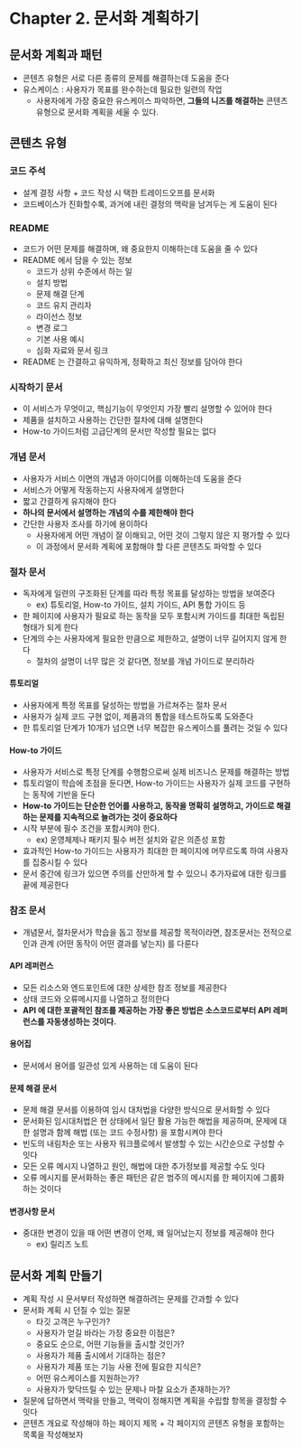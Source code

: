 # Chapter 2. 문서화 계획하기
## 문서화 계획과 패턴
- 콘텐츠 유형은 서로 다른 종류의 문제를 해결하는데 도움을 준다
- 유스케이스 : 사용자가 목표를 완수하는데 필요한 일련의 작업
  - 사용자에게 가장 중요한 유스케이스 파악하면, **그들의 니즈를 해결하는** 콘텐츠 유형으로 문서화 계획을 세울 수 있다.

## 콘텐츠 유형
### 코드 주석
- 설계 결정 사항 + 코드 작성 시 택한 트레이드오프를 문서화
- 코드베이스가 진화할수록, 과거에 내린 결정의 맥락을 남겨두는 게 도움이 된다

### README
- 코드가 어떤 문제를 해결하며, 왜 중요한지 이해하는데 도움을 줄 수 있다
- README 에서 담을 수 있는 정보
  - 코드가 상위 수준에서 하는 일
  - 설치 방법
  - 문제 해결 단계
  - 코드 유지 관리자
  - 라이선스 정보
  - 변경 로그
  - 기본 사용 예시
  - 심화 자료와 문서 링크
- README 는 간결하고 유익하게, 정확하고 최신 정보를 담아야 한다
  
### 시작하기 문서
- 이 서비스가 무엇이고, 핵심기능이 무엇인지 가장 빨리 설명할 수 있어야 한다
- 제품을 설치하고 사용하는 간단한 절차에 대해 설명한다
- How-to 가이드처럼 고급단계의 문서만 작성할 필요는 없다

### 개념 문서
- 사용자가 서비스 이면의 개념과 아이디어를 이해하는데 도움을 준다
- 서비스가 어떻게 작동하는지 사용자에게 설명한다
- 짧고 간결하게 유지해야 한다
- **하나의 문서에서 설명하는 개념의 수를 제한해야 한다**
- 간단한 사용자 조사를 하기에 용이하다
  - 사용자에게 어떤 개념이 잘 이해되고, 어떤 것이 그렇지 않은 지 평가할 수 있다
  - 이 과정에서 문서화 계획에 포함해야 할 다른 콘텐츠도 파악할 수 있다

### 절차 문서
- 독자에게 일련의 구조화된 단계를 따라 특정 목표를 달성하는 방법을 보여준다
  - ex) 튜토리얼, How-to 가이드, 설치 가이드, API 통합 가이드 등
- 한 페이지에 사용자가 필요로 하는 동작을 모두 포함시켜 가이드를 최대한 독립된 형태가 되게 한다
- 단계의 수는 사용자에게 필요한 만큼으로 제한하고, 설명이 너무 길어지지 않게 한다
  - 절차의 설명이 너무 많은 것 같다면, 정보를 개념 가이드로 분리하라

#### 튜토리얼
- 사용자에게 특정 목표를 달성하는 방법을 가르쳐주는 절차 문서
- 사용자가 실제 코드 구현 없이, 제품과의 통합을 테스트하도록 도와준다
- 한 튜토리얼 단계가 10개가 넘으면 너무 복잡한 유스케이스를 풀려는 것일 수 있다

#### How-to 가이드
- 사용자가 서비스로 특정 단계를 수행함으로써 실제 비즈니스 문제를 해결하는 방법
- 튜토리얼이 학습에 초점을 둔다면, How-to 가이드는 사용자가 실제 코드를 구현하는 동작에 기반을 둔다
- **How-to 가이드는 단순한 언어를 사용하고, 동작을 명확히 설명하고, 가이드로 해결하는 문제를 지속적으로 늘려가는 것이 중요하다**
- 시작 부분에 필수 조건을 포함시켜야 한다. 
  - ex) 운영체제나 패키지 필수 버전 설치와 같은 의존성 포함
- 효과적인 How-to 가이드는 사용자가 최대한 한 페이지에 머무르도록 하여 사용자를 집중시킬 수 있다
- 문서 중간에 링크가 있으면 주의를 산만하게 할 수 있으니 추가자료에 대한 링크를 끝에 제공한다

### 참조 문서
- 개념문서, 절차문서가 학습을 돕고 정보를 제공할 목적이라면, 참조문서는 전적으로 인과 관계 (어떤 동작이 어떤 결과를 낳는지) 를 다룬다

#### API 레퍼런스
- 모든 리소스와 엔드포인트에 대한 상세한 참조 정보를 제공한다
- 상태 코드와 오류메시지를 나열하고 정의한다
- **API 에 대한 포괄적인 참조를 제공하는 가장 좋은 방법은 소스코드로부터 API 레퍼런스를 자동생성하는 것이다.**

#### 용어집
- 문서에서 용어를 일관성 있게 사용하는 데 도움이 된다

#### 문제 해결 문서
- 문제 해결 문서를 이용하여 임시 대처법을 다양한 방식으로 문서화할 수 있다
- 문서화된 임시대처법은 현 상태에서 일단 활용 가능한 해법을 제공하며, 문제에 대한 설명과 함께 해법 (또는 코드 수정사항) 을 포함시켜야 한다
- 빈도의 내림차순 또는 사용자 워크플로에서 발생할 수 있는 시간순으로 구성할 수 잇다
- 모든 오류 메시지 나열하고 원인, 해법에 대한 추가정보를 제공할 수도 잇다
- 오류 메시지를 문서화하는 좋은 패턴은 같은 범주의 메시지를 한 페이지에 그룹화 하는 것이다

#### 변경사항 문서
- 중대한 변경이 있을 때 어떤 변경이 언제, 왜 일어났는지 정보를 제공해야 한다
  - ex) 릴리즈 노트

## 문서화 계획 만들기
- 계획 작성 시 문서부터 작성하면 해결하려는 문제를 간과할 수 있다
- 문서화 계획 시 던질 수 있는 질문
  - 타깃 고객은 누구인가? 
  - 사용자가 얻길 바라는 가장 중요한 이점은?
  - 중요도 순으로, 어떤 기능들을 출시할 것인가?
  - 사용자가 제품 출시에서 기대하는 점은?
  - 사용자가 제품 또는 기능 사용 전에 필요한 지식은?
  - 어떤 유스케이스를 지원하는가?
  - 사용자가 맞닥뜨릴 수 있는 문제나 마찰 요소가 존재하는가?
- 질문에 답하면서 맥락을 만들고, 맥락이 정해지면 계획을 수립할 항목을 결정할 수 잇다
- 콘텐츠 개요로 작성해야 하는 페이지 제목 + 각 페이지의 콘텐츠 유형을 포함하는 목록을 작성해보자
